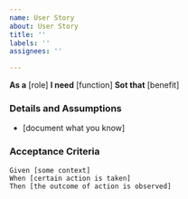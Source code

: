```yaml
---
name: User Story
about: User Story
title: ''
labels: ''
assignees: ''

---
```


**As a** [role]
**I need** [function]
**Sot that** [benefit]

### Details and Assumptions
* [document what you know]

### Acceptance Criteria

```gherkin
Given [some context]
When [certain action is taken]
Then [the outcome of action is observed]
```
